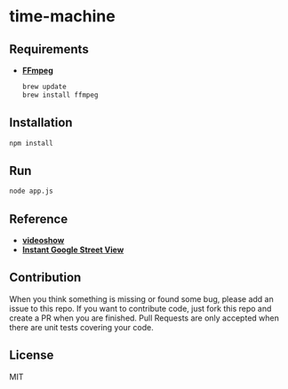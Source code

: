 # time-machine

## Requirements
- **[FFmpeg](http://ffmpeg.org)**

    ```bash
    brew update
    brew install ffmpeg
    ```

## Installation

```bash
npm install
```

## Run

```bash
node app.js
```

## Reference
- **[videoshow](https://github.com/h2non/videoshow)**
- **[Instant Google Street View](https://www.instantstreetview.com/)**

## Contribution

When you think something is missing or found some bug, please add an issue to this repo. If you want
to contribute code, just fork this repo and create a PR when you are finished. Pull Requests are only
accepted when there are unit tests covering your code.

## License

MIT
